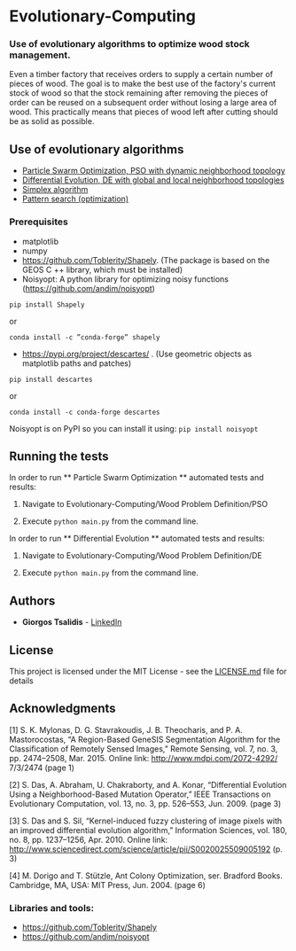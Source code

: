 # Evolutionary-Computing

### Use of evolutionary algorithms to optimize wood stock management.

Even a timber factory that receives orders to supply a certain number of pieces of wood. The goal is to make the best use of the factory's current stock of wood so that the stock remaining after removing the pieces of order can be reused on a subsequent order without losing a large area of ​​wood. This practically means that pieces of wood left after cutting should be as solid as possible.

## Use of evolutionary algorithms

* [Particle Swarm Optimization, PSO with dynamic neighborhood topology](https://en.wikipedia.org/wiki/Particle_swarm_optimization) 
* [Differential Evolution, DE with global and local neighborhood topologies](https://en.wikipedia.org/wiki/Differential_evolution) 
* [Simplex algorithm](https://en.wikipedia.org/wiki/Simplex_algorithm) 
* [Pattern search (optimization)](https://en.wikipedia.org/wiki/Pattern_search_(optimization)) 

### Prerequisites

* matplotlib
* numpy 
* https://github.com/Toblerity/Shapely. (The package is based on the GEOS C ++ library, which must be installed)
* Noisyopt: A python library for optimizing noisy functions (https://github.com/andim/noisyopt)

```
pip install Shapely
```
or
```
conda install -c ”conda-forge” shapely
```

* https://pypi.org/project/descartes/ . (Use geometric objects as matplotlib paths and patches)

```
pip install descartes
```
or
```
conda install -c conda-forge descartes 
```

Noisyopt is on PyPI so you can install it using:
``` pip install noisyopt ```

## Running the tests

In order to run ** Particle Swarm Optimization ** automated tests and results:
1) Navigate to  Evolutionary-Computing/Wood Problem Definition/PSO

2) Execute ``` python main.py ``` from the command line.


In order to run ** Differential Evolution ** automated tests and results:
1) Navigate to  Evolutionary-Computing/Wood Problem Definition/DE

2) Execute ``` python main.py ``` from the command line.


## Authors

* **Giorgos Tsalidis** - [LinkedIn ](https://gr.linkedin.com/in/tsalidis-giorgos)


## License

This project is licensed under the MIT License - see the [LICENSE.md](LICENSE.md) file for details

## Acknowledgments

[1] S. K. Mylonas, D. G. Stavrakoudis, J. B. Theocharis, and P. A. Mastorocostas, “A Region-Based
GeneSIS Segmentation Algorithm for the Classification of Remotely Sensed Images,” Remote
Sensing, vol. 7, no. 3, pp. 2474–2508, Mar. 2015. Online link: http://www.mdpi.com/2072-4292/
7/3/2474 (page 1)

[2] S. Das, A. Abraham, U. Chakraborty, and A. Konar, “Differential Evolution Using a Neighborhood-Based Mutation Operator,” IEEE Transactions on Evolutionary Computation, vol. 13, no. 3,
pp. 526–553, Jun. 2009. (page 3)

[3] S. Das and S. Sil, “Kernel-induced fuzzy clustering of image pixels with an improved differential
evolution algorithm,” Information Sciences, vol. 180, no. 8, pp. 1237–1256, Apr. 2010. Online link:
http://www.sciencedirect.com/science/article/pii/S0020025509005192 (p. 3)

[4] M. Dorigo and T. Stützle, Ant Colony Optimization, ser. Bradford Books. Cambridge, MA, USA:
MIT Press, Jun. 2004. (page 6)

### Libraries and tools:

* https://github.com/Toblerity/Shapely
* https://github.com/andim/noisyopt
